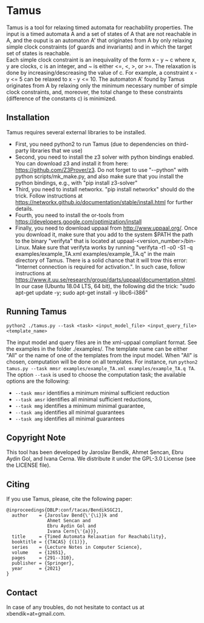 # Tamus
Tamus is a tool for relaxing timed automata for reachability properties. The input is a timed automata A and a set of states of A that are not reachable in A, and the ouput is an automaton A' that originates from A by only relaxing simple clock constraints (of guards and invariants) and in which the target set of states is reachable.  
Each simple clock constraint is an inequivality of the form x - y ~ c where x, y are clocks, c is an integer, and ~ is either <=, <, >, or >=. The relaxation is done by increasing/descreasing the value of c. For example, a constraint x - y <= 5 can be relaxed to x - y <= 10. 
The automaton A' found by Tamus originates from A by relaxing only the minimum necessary number of simple clock constraints, and, moreover, the total change to these constraints (difference of the constants c) is minimized.  


## Installation
Tamus requires several external libraries to be installed. 
- First, you need python2 to run Tamus (due to dependencies on third-party libraries that we use)
- Second, you need to install the z3 solver with python bindings enabled. You can download z3 and install it from here: https://github.com/Z3Prover/z3. Do not forget to use "--python" with python scripts/mk_make.py, and also make sure that you install the python bindings, e.g., with "pip install z3-solver"
- Third, you need to install networkx. "pip install networkx" should do the trick. Follow instructions at https://networkx.github.io/documentation/stable/install.html for further details.
- Fourth, you need to install the or-tools from https://developers.google.com/optimization/install
- Finally, you need to download uppaal from http://www.uppaal.org/. Once you download it, make sure that you add to the system $PATH the path to the binary "verifyta" that is located at uppaal-<version_number>/bin-Linux. Make sure that verifyta works by running "verifyta -t1  -o0 -S1 -q examples/example_TA.xml examples/example_TA.q" in the main directory of Tamus. There is a solid chance that it will trow this error: "Internet connection is required for activation.". In such case, follow instructions at https://www.it.uu.se/research/group/darts/uppaal/documentation.shtml. In our case (Ubuntu 18.04 LTS, 64 bit), the following did the trick: "sudo apt-get update -y; sudo apt-get install -y libc6-i386"



## Running Tamus
```
python2 ./tamus.py --task <task> <input_model_file> <input_query_file> <template_name>
```
The input model and query files are in the xml-uppaal compliant format. See the examples in the folder ./examples/. 
The template name can be either "All" or the name of one of the templates from the input model. When "All" is chosen, computation will be done on all templates.
For instance, run `python2 tamus.py --task mmsr examples/example_TA.xml examples/example_TA.q TA`. 
The option `--task` is used to choose the computation task; the available options are the following:

- `--task mmsr` identifies a minimum minimal sufficient reduction
- `--task amsr` identifies all minimal sufficient reductions,
- `--task mmg` identifies a minimum minimal guarantee,
- `--task amg` identifies all minimal guarantees
- `--task amg` identifies all minimal guarantees

## Copyright Note
This tool has been developed by Jaroslav Bendik, Ahmet Sencan, Ebru Aydin Gol, and Ivana Cerna. We distribute it under the GPL-3.0 License (see the LICENSE file). 

## Citing
If you use Tamus, please, cite the following paper:
```
@inproceedings{DBLP:conf/tacas/BendikSGC21,
  author    = {Jaroslav Bend{\'{\i}}k and
               Ahmet Sencan and
               Ebru Aydin Gol and
               Ivana Cern{\'{a}}},
  title     = {Timed Automata Relaxation for Reachability},
  booktitle = {{TACAS} {(1)}},
  series    = {Lecture Notes in Computer Science},
  volume    = {12651},
  pages     = {291--310},
  publisher = {Springer},
  year      = {2021}
}
```

## Contact
In case of any troubles, do not hesitate to contact us at xbendik=at=gmail.com.
